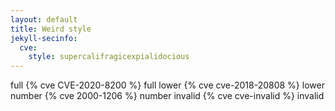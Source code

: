 ```yaml
---
layout: default
title: Weird style
jekyll-secinfo: 
  cve: 
    style: supercalifragicexpialidocious
---
```


full {% cve CVE-2020-8200 %} full
lower {% cve cve-2018-20808 %} lower
number {% cve 2000-1206 %} number
invalid {% cve cve-invalid %} invalid


